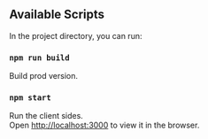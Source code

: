 ## Available Scripts

In the project directory, you can run:

### `npm run build`

Build prod version.<br>

### `npm start`

Run the client sides.<br>
Open [http://localhost:3000](http://localhost:3000) to view it in the browser.